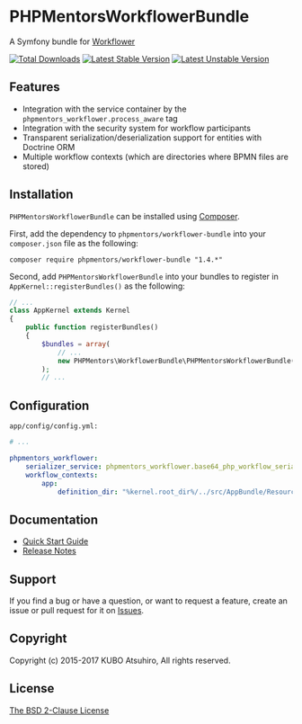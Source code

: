 # PHPMentorsWorkflowerBundle

A Symfony bundle for [Workflower](https://github.com/phpmentors-jp/workflower)

[![Total Downloads](https://poser.pugx.org/phpmentors/workflower-bundle/downloads)](https://packagist.org/packages/phpmentors/workflower-bundle)
[![Latest Stable Version](https://poser.pugx.org/phpmentors/workflower-bundle/v/stable)](https://packagist.org/packages/phpmentors/workflower-bundle)
[![Latest Unstable Version](https://poser.pugx.org/phpmentors/workflower-bundle/v/unstable)](https://packagist.org/packages/phpmentors/workflower-bundle)

## Features

* Integration with the service container by the `phpmentors_workflower.process_aware` tag
* Integration with the security system for workflow participants
* Transparent serialization/deserialization support for entities with Doctrine ORM
* Multiple workflow contexts (which are directories where BPMN files are stored)

## Installation

`PHPMentorsWorkflowerBundle` can be installed using [Composer](http://getcomposer.org/).

First, add the dependency to `phpmentors/workflower-bundle` into your `composer.json` file as the following:

```
composer require phpmentors/workflower-bundle "1.4.*"
```

Second, add `PHPMentorsWorkflowerBundle` into your bundles to register in `AppKernel::registerBundles()` as the following:

```php
// ...
class AppKernel extends Kernel
{
    public function registerBundles()
    {
        $bundles = array(
            // ...
            new PHPMentors\WorkflowerBundle\PHPMentorsWorkflowerBundle(),
        );
        // ...
```

## Configuration

`app/config/config.yml:`

```yaml
# ...

phpmentors_workflower:
    serializer_service: phpmentors_workflower.base64_php_workflow_serializer # Defaults to `phpmentors_workflower.php_workflow_serializer`
    workflow_contexts:
        app:
            definition_dir: "%kernel.root_dir%/../src/AppBundle/Resources/config/workflower" # A directory where BPMN files for the `app` context are stored
```

## Documentation

* [Quick Start Guide](https://github.com/phpmentors-jp/workflower/blob/master/docs/quick-start-guide.md)
* [Release Notes](https://github.com/phpmentors-jp/workflower-bundle/releases)

## Support

If you find a bug or have a question, or want to request a feature, create an issue or pull request for it on [Issues](https://github.com/phpmentors-jp/workflower-bundle/issues).

## Copyright

Copyright (c) 2015-2017 KUBO Atsuhiro, All rights reserved.

## License

[The BSD 2-Clause License](http://opensource.org/licenses/BSD-2-Clause)
